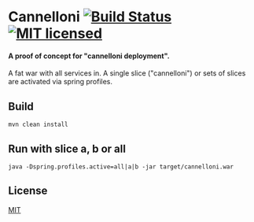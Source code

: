 # Cannelloni [![Build Status](https://travis-ci.org/cbuschka/cannelloni.svg?branch=master)](https://travis-ci.org/cbuschka/cannelloni) [![MIT licensed](https://img.shields.io/badge/license-MIT-blue.svg)](https://raw.githubusercontent.com/cbuschka/cannelloni/master/LICENSE)

#### A proof of concept for "cannelloni deployment".

A fat war with all services in. A single slice ("cannelloni") or sets of slices are activated via spring profiles.

## Build

```
mvn clean install
```

## Run with slice a, b or all
```
java -Dspring.profiles.active=all|a|b -jar target/cannelloni.war
```

## License

[MIT](LICENSE)
